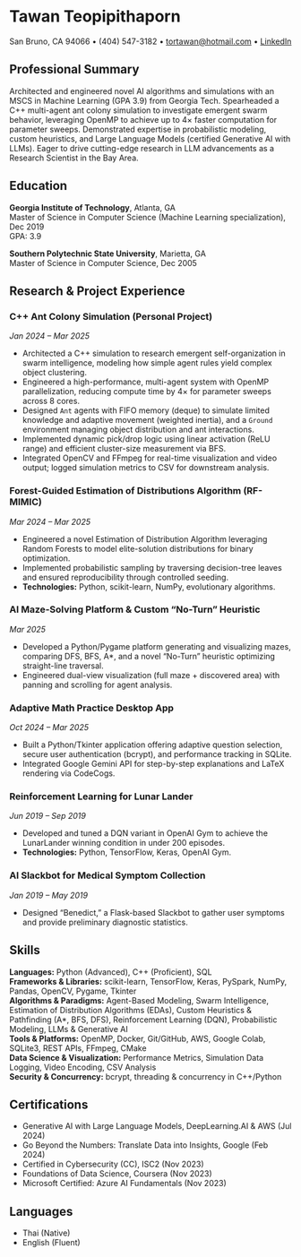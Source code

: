 # Tawan Teopipithaporn
San Bruno, CA 94066 • (404) 547-3182 • tortawan@hotmail.com • [LinkedIn](https://www.linkedin.com/in/tawan-teopipithaporn-13389915a/)

## Professional Summary
Architected and engineered novel AI algorithms and simulations with an MSCS in Machine Learning (GPA 3.9) from Georgia Tech. Spearheaded a C++ multi-agent ant colony simulation to investigate emergent swarm behavior, leveraging OpenMP to achieve up to 4× faster computation for parameter sweeps. Demonstrated expertise in probabilistic modeling, custom heuristics, and Large Language Models (certified Generative AI with LLMs). Eager to drive cutting-edge research in LLM advancements as a Research Scientist in the Bay Area.

## Education

**Georgia Institute of Technology**, Atlanta, GA  
Master of Science in Computer Science (Machine Learning specialization), Dec 2019  
GPA: 3.9

**Southern Polytechnic State University**, Marietta, GA  
Master of Science in Computer Science, Dec 2005

## Research & Project Experience

### C++ Ant Colony Simulation (Personal Project)
*Jan 2024 – Mar 2025*  
- Architected a C++ simulation to research emergent self-organization in swarm intelligence, modeling how simple agent rules yield complex object clustering.  
- Engineered a high-performance, multi-agent system with OpenMP parallelization, reducing compute time by 4× for parameter sweeps across 8 cores.  
- Designed `Ant` agents with FIFO memory (deque) to simulate limited knowledge and adaptive movement (weighted inertia), and a `Ground` environment managing object distribution and ant interactions.  
- Implemented dynamic pick/drop logic using linear activation (ReLU range) and efficient cluster-size measurement via BFS.  
- Integrated OpenCV and FFmpeg for real-time visualization and video output; logged simulation metrics to CSV for downstream analysis.

### Forest-Guided Estimation of Distributions Algorithm (RF-MIMIC)
*Mar 2024 – Mar 2025*  
- Engineered a novel Estimation of Distribution Algorithm leveraging Random Forests to model elite-solution distributions for binary optimization.  
- Implemented probabilistic sampling by traversing decision-tree leaves and ensured reproducibility through controlled seeding.  
- **Technologies:** Python, scikit-learn, NumPy, evolutionary algorithms.

### AI Maze-Solving Platform & Custom “No-Turn” Heuristic
*Mar 2025*  
- Developed a Python/Pygame platform generating and visualizing mazes, comparing DFS, BFS, A*, and a novel “No-Turn” heuristic optimizing straight-line traversal.  
- Engineered dual-view visualization (full maze + discovered area) with panning and scrolling for agent analysis.

### Adaptive Math Practice Desktop App
*Oct 2024 – Mar 2025*  
- Built a Python/Tkinter application offering adaptive question selection, secure user authentication (bcrypt), and performance tracking in SQLite.  
- Integrated Google Gemini API for step-by-step explanations and LaTeX rendering via CodeCogs.

### Reinforcement Learning for Lunar Lander
*Jun 2019 – Sep 2019*  
- Developed and tuned a DQN variant in OpenAI Gym to achieve the LunarLander winning condition in under 200 episodes.  
- **Technologies:** Python, TensorFlow, Keras, OpenAI Gym.

### AI Slackbot for Medical Symptom Collection
*Jan 2019 – May 2019*  
- Designed “Benedict,” a Flask-based Slackbot to gather user symptoms and provide preliminary diagnostic statistics.

## Skills

**Languages:** Python (Advanced), C++ (Proficient), SQL  
**Frameworks & Libraries:** scikit-learn, TensorFlow, Keras, PySpark, NumPy, Pandas, OpenCV, Pygame, Tkinter  
**Algorithms & Paradigms:** Agent-Based Modeling, Swarm Intelligence, Estimation of Distribution Algorithms (EDAs), Custom Heuristics & Pathfinding (A*, BFS, DFS), Reinforcement Learning (DQN), Probabilistic Modeling, LLMs & Generative AI  
**Tools & Platforms:** OpenMP, Docker, Git/GitHub, AWS, Google Colab, SQLite3, REST APIs, FFmpeg, CMake  
**Data Science & Visualization:** Performance Metrics, Simulation Data Logging, Video Encoding, CSV Analysis  
**Security & Concurrency:** bcrypt, threading & concurrency in C++/Python

## Certifications
- Generative AI with Large Language Models, DeepLearning.AI & AWS (Jul 2024)  
- Go Beyond the Numbers: Translate Data into Insights, Google (Feb 2024)  
- Certified in Cybersecurity (CC), ISC2 (Nov 2023)  
- Foundations of Data Science, Coursera (Nov 2023)  
- Microsoft Certified: Azure AI Fundamentals (Nov 2023)

## Languages
- Thai (Native)  
- English (Fluent)
